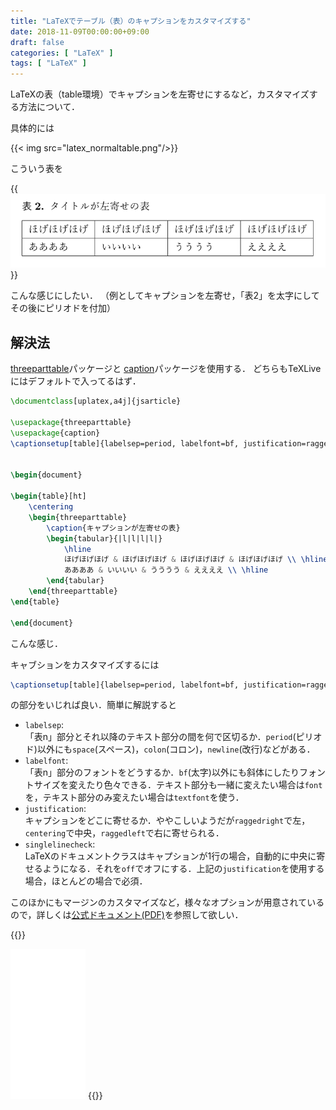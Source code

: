 ```yaml
---
title: "LaTeXでテーブル（表）のキャプションをカスタマイズする"
date: 2018-11-09T00:00:00+09:00
draft: false
categories: [ "LaTeX" ]
tags: [ "LaTeX" ]
---
```


LaTeXの表（table環境）でキャプションを左寄せにするなど，カスタマイズする方法について．

<!--more-->

具体的には

{{< img src="latex_normaltable.png"/>}}

こういう表を

{{<img src="latex_customizedtable.png"/>}}

こんな感じにしたい．
（例としてキャプションを左寄せ，「表2」を太字にしてその後にピリオドを付加）

## 解決法

[threeparttable]( https://ctan.org/pkg/threeparttable )パッケージと
[caption](https://gitlab.com/axelsommerfeldt/caption)パッケージを使用する．
どちらもTeXLiveにはデフォルトで入ってるはず．

```tex
\documentclass[uplatex,a4j]{jsarticle}

\usepackage{threeparttable}
\usepackage{caption}
\captionsetup[table]{labelsep=period, labelfont=bf, justification=raggedright, singlelinecheck=off}


\begin{document}

\begin{table}[ht]
    \centering
    \begin{threeparttable} 
        \caption{キャプションが左寄せの表}
        \begin{tabular}{|l|l|l|l|}
            \hline
            ほげほげほげ & ほげほげほげ & ほげほげほげ & ほげほげほげ \\ \hline
            ああああ & いいいい & うううう & ええええ \\ \hline
        \end{tabular}
    \end{threeparttable} 
\end{table}

\end{document}
```

こんな感じ．

キャブションをカスタマイズするには

```tex
\captionsetup[table]{labelsep=period, labelfont=bf, justification=raggedright, singlelinecheck=off}
```

の部分をいじれば良い．簡単に解説すると

- `labelsep`:  
「表n」部分とそれ以降のテキスト部分の間を何で区切るか．`period`(ピリオド)以外にも`space`(スペース)，`colon`(コロン)，`newline`(改行)などがある．
- `labelfont`:   
「表n」部分のフォントをどうするか．`bf`(太字)以外にも斜体にしたりフォントサイズを変えたり色々できる．テキスト部分も一緒に変えたい場合は`font`を，テキスト部分のみ変えたい場合は`textfont`を使う．
- `justification`:  
キャプションをどこに寄せるか．ややこしいようだが`raggedright`で左，`centering`で中央，`raggedleft`で右に寄せられる．
- `singlelinecheck`:  
LaTeXのドキュメントクラスはキャプションが1行の場合，自動的に中央に寄せるようになる．それを`off`でオフにする．上記の`justification`を使用する場合，ほとんどの場合で必須．

このほかにもマージンのカスタマイズなど，様々なオプションが用意されているので，詳しくは[公式ドキュメント(PDF)](https://gitlab.com/axelsommerfeldt/caption/blob/3.3/doc/caption-eng.pdf)を参照して欲しい．

{{<rawhtml>}}
<iframe style="width:120px;height:240px;" marginwidth="0" marginheight="0" scrolling="no" frameborder="0" src="//rcm-fe.amazon-adsystem.com/e/cm?lt1=_blank&bc1=000000&IS2=1&bg1=FFFFFF&fc1=000000&lc1=0000FF&t=h1g0-22&language=ja_JP&o=9&p=8&l=as4&m=amazon&f=ifr&ref=as_ss_li_til&asins=4774187054&linkId=efe733c7964ae7f22fff62c9ccefc29e"></iframe>
{{</rawhtml>}}